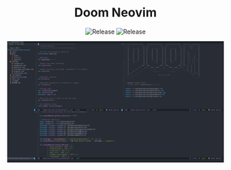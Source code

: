 <div align="center">

# Doom Neovim

![Release](https://img.shields.io/badge/release-alpha%201.0-green?style=for-the-badge)
![Release](https://img.shields.io/badge/Neovim-0.4-%2357A143?style=for-the-badge)

![A picture of doom neovim running](doom-neovim.png "Doom Neovim")

<div/>
